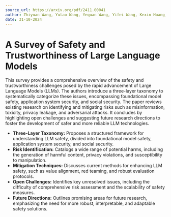 ```yaml
---
source_url: https://arxiv.org/pdf/2411.00041
author: Zhiyuan Wang, Yutao Wang, Yequan Wang, Yifei Wang, Kexin Huang, Yating Zhang, Changlong Sun, Fei Mi, Weidong Xiao, Shuaiqiang Wang, Sang-Wook Kim, Dawei Yin
date: 31-10-2024
---
```


# A Survey of Safety and Trustworthiness of Large Language Models

This survey provides a comprehensive overview of the safety and trustworthiness challenges posed by the rapid advancement of Large Language Models (LLMs). The authors introduce a three-layer taxonomy to systematically categorize these issues, encompassing foundational model safety, application system security, and social security. The paper reviews existing research on identifying and mitigating risks such as misinformation, toxicity, privacy leakage, and adversarial attacks. It concludes by highlighting open challenges and suggesting future research directions to foster the development of safer and more reliable LLM technologies.

- **Three-Layer Taxonomy:** Proposes a structured framework for understanding LLM safety, divided into foundational model safety, application system security, and social security.
- **Risk Identification:** Catalogs a wide range of potential harms, including the generation of harmful content, privacy violations, and susceptibility to manipulation.
- **Mitigation Techniques:** Discusses current methods for enhancing LLM safety, such as value alignment, red teaming, and robust evaluation protocols.
- **Open Challenges:** Identifies key unresolved issues, including the difficulty of comprehensive risk assessment and the scalability of safety measures.
- **Future Directions:** Outlines promising areas for future research, emphasizing the need for more robust, interpretable, and adaptable safety solutions.